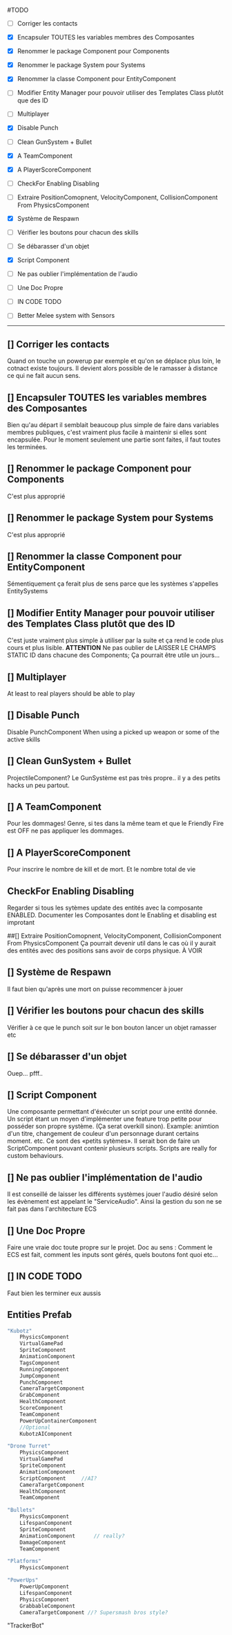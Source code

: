 #TODO

* [ ] Corriger les contacts
* [x] Encapsuler TOUTES les variables membres des Composantes
* [x] Renommer le package Component pour Components
* [x] Renommer le package System pour Systems
* [x] Renommer la classe Component pour EntityComponent
* [ ] Modifier Entity Manager pour pouvoir utiliser des Templates Class<T> plutôt que des ID
* [ ] Multiplayer
* [x] Disable Punch
* [ ] Clean GunSystem + Bullet
* [x] A TeamComponent

* [x] A PlayerScoreComponent
* [ ] CheckFor Enabling Disabling
* [ ] Extraire PositionComopnent, VelocityComponent, CollisionComponent From PhysicsComponent
* [x] Système de Respawn
* [ ] Vérifier les boutons pour chacun des skills
* [ ] Se débarasser d'un objet
* [x] Script Component
* [ ] Ne pas oublier l'implémentation de l'audio
* [ ] Une Doc Propre
* [ ] IN CODE TODO

* [ ] Better Melee system with Sensors

***




## [] Corriger les contacts
Quand on touche un powerup par exemple et qu'on se déplace plus loin, le cotnact existe toujours. Il devient alors possible de le ramasser à distance ce qui ne fait aucun sens.

## [] Encapsuler TOUTES les variables membres des Composantes
Bien qu'au départ il semblait beaucoup plus simple de faire dans variables membres publiques, c'est vraiment plus facile à maintenir si elles sont encapsulée. Pour le moment seulement une partie sont faites, il faut toutes les terminées.


## [] Renommer le package Component pour Components
C'est plus approprié

## [] Renommer le package System pour Systems
C'est plus approprié

## [] Renommer la classe Component pour EntityComponent
Sémentiquement ça ferait plus de sens parce que les systèmes s'appelles EntitySystems

## [] Modifier Entity Manager pour pouvoir utiliser des Templates Class<T> plutôt que des ID
C'est juste vraiment plus simple à utiliser par la suite et ça rend le code plus cours et plus lisible. **ATTENTION** Ne pas oublier de LAISSER LE CHAMPS STATIC ID dans chacune des Components; Ça pourrait être utile un jours...



## [] Multiplayer
At least to real players should be able to play


## [] Disable Punch
Disable PunchComponent When using a picked up weapon or some of the active skills

## [] Clean GunSystem + Bullet
ProjectileComponent? Le GunSystème est pas très propre.. il y a des petits hacks un peu partout.

## [] A TeamComponent
Pour les dommages! Genre, si tes dans la même team et que le Friendly Fire est OFF ne pas appliquer les dommages.


## [] A PlayerScoreComponent
Pour inscrire le nombre de kill et de mort. Et le nombre total de vie


## CheckFor Enabling Disabling
Regarder si tous les sytèmes update des entités avec la composante ENABLED. Documenter les Composantes dont le Enabling et disabling est improtant


##[] Extraire PositionComopnent, VelocityComponent, CollisionComponent From PhysicsComponent
Ça pourrait devenir util dans le cas où il y aurait des entités avec des positions sans avoir de corps physique. À VOIR


## [] Système de Respawn
Il faut bien qu'après une mort on puisse recommencer à jouer

## [] Vérifier les boutons pour chacun des skills
Vérifier à ce que le punch soit sur le bon bouton lancer un objet ramasser etc

## [] Se débarasser d'un objet
Ouep... pfff..


## [] Script Component
Une composante permettant d'éxécuter un script pour une entité donnée. Un script étant un moyen d'implémenter une feature trop petite pour posséder son propre système. (Ça serat overkill sinon). Example: animtion d'un titre, changement de couleur d'un personnage durant certains moment. etc. Ce sont des «petits sytèmes». Il serait bon de faire un ScriptComponent pouvant contenir plusieurs scripts. Scripts are really for custom behaviours.


## [] Ne pas oublier l'implémentation de l'audio
Il est conseillé de laisser les différents systèmes jouer l'audio désiré selon les évènement est appelant le "ServiceAudio". Ainsi la gestion du son ne se fait pas dans l'architecture ECS


## [] Une Doc Propre
Faire une vraie doc toute propre sur le projet. Doc au sens : Comment le ECS est fait, comment les inputs sont gérés, quels boutons font quoi etc...


## [] IN CODE TODO
Faut bien les terminer eux aussis



## Entities Prefab
```javascript
"Kubotz"
	PhysicsComponent
    VirtualGamePad
    SpriteComponent
    AnimationComponent
    TagsComponent
    RunningComponent
    JumpComponent
    PunchComponent
    CameraTargetComponent
    GrabComponent
    HealthComponent
    ScoreComponent
    TeamComponent
    PowerUpContainerComponent
    //Optional
    KubotzAIComponent
```

```javascript
"Drone Turret"
	PhysicsComponent
    VirtualGamePad
    SpriteComponent
    AnimationComponent
    ScriptComponent		//AI?
    CameraTargetComponent
    HealthComponent
    TeamComponent
```

```javascript
"Bullets"
	PhysicsComponent
    LifespanComponent
    SpriteComponent
    AnimationComponent		// really?
    DamageComponent
    TeamComponent
```

```javascript
"Platforms"
	PhysicsComponent
```

```javascript
"PowerUps"
	PowerUpComponent
    LifespanComponent
    PhysicsComponent
    GrabbableComponent
    CameraTargetComponent //? Supersmash bros style?
```





"TrackerBot"










